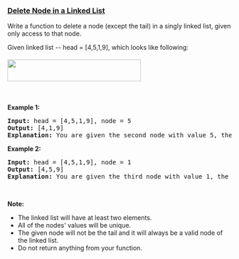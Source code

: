 ### [Delete Node in a Linked List](https://leetcode.com/problems/delete-node-in-a-linked-list)

<p>Write a function to delete a node (except the tail) in a singly linked list, given only access to that node.</p>

<p>Given linked list --&nbsp;head =&nbsp;[4,5,1,9], which looks like following:</p>

<p><img alt="" src="https://assets.leetcode.com/uploads/2018/12/28/237_example.png" style="margin-top: 5px; margin-bottom: 5px; width: 300px; height: 49px;" /></p>

<p>&nbsp;</p>

<p><strong>Example 1:</strong></p>

<pre>
<strong>Input:</strong> head = [4,5,1,9], node = 5
<strong>Output:</strong> [4,1,9]
<strong>Explanation: </strong>You are given the second node with value 5, the linked list should become 4 -&gt; 1 -&gt; 9 after calling your function.
</pre>

<p><strong>Example 2:</strong></p>

<pre>
<strong>Input:</strong> head = [4,5,1,9], node = 1
<strong>Output:</strong> [4,5,9]
<strong>Explanation: </strong>You are given the third node with value 1, the linked list should become 4 -&gt; 5 -&gt; 9 after calling your function.
</pre>

<p>&nbsp;</p>

<p><strong>Note:</strong></p>

<ul>
	<li>The linked list will have at least two elements.</li>
	<li>All of the nodes&#39; values will be unique.</li>
	<li>The given node&nbsp;will not be the tail and it will always be a valid node of the linked list.</li>
	<li>Do not return anything from your function.</li>
</ul>
